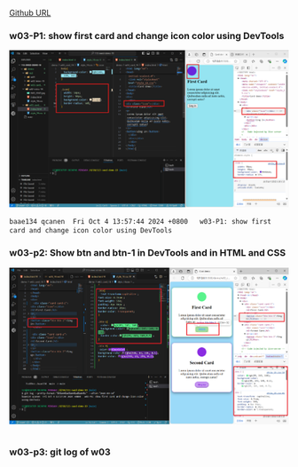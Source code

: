 [Github URL](https://github.com/qcanen/113-swed-demo-19)


### w03-P1: show first card and change icon color using DevTools
![](w03-p1.png)

```
baae134 qcanen  Fri Oct 4 13:57:44 2024 +0800   w03-P1: show first card and change icon color using DevTools
```

### w03-p2: Show btn and btn-1 in DevTools and in HTML and CSS


![](w03-p2.png)


```

```

### w03-p3: git log of w03

```

```